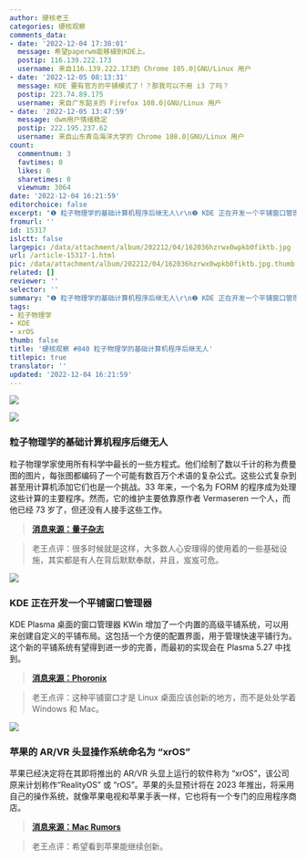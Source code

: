 ```yaml
---
author: 硬核老王
categories: 硬核观察
comments_data:
- date: '2022-12-04 17:38:01'
  message: 希望paperwm能移植到KDE上。
  postip: 116.139.222.173
  username: 来自116.139.222.173的 Chrome 105.0|GNU/Linux 用户
- date: '2022-12-05 08:13:31'
  message: KDE 要有官方的平铺模式了！？那我可以不用 i3 了吗？
  postip: 223.74.89.175
  username: 来自广东韶关的 Firefox 108.0|GNU/Linux 用户
- date: '2022-12-05 13:47:59'
  message: dwm用户情绪稳定
  postip: 222.195.237.62
  username: 来自山东青岛海洋大学的 Chrome 108.0|GNU/Linux 用户
count:
  commentnum: 3
  favtimes: 0
  likes: 0
  sharetimes: 0
  viewnum: 3064
date: '2022-12-04 16:21:59'
editorchoice: false
excerpt: "❶ 粒子物理学的基础计算机程序后继无人\r\n❷ KDE 正在开发一个平铺窗口管理器\r\n❸ 苹果的 AR/VR 头显操作系统命名为 “xrOS”"
fromurl: ''
id: 15317
islctt: false
largepic: /data/attachment/album/202212/04/162036hzrwx0wpkb0fiktb.jpg
url: /article-15317-1.html
pic: /data/attachment/album/202212/04/162036hzrwx0wpkb0fiktb.jpg.thumb.jpg
related: []
reviewer: ''
selector: ''
summary: "❶ 粒子物理学的基础计算机程序后继无人\r\n❷ KDE 正在开发一个平铺窗口管理器\r\n❸ 苹果的 AR/VR 头显操作系统命名为 “xrOS”"
tags:
- 粒子物理学
- KDE
- xrOS
thumb: false
title: '硬核观察 #840 粒子物理学的基础计算机程序后继无人'
titlepic: true
translator: ''
updated: '2022-12-04 16:21:59'
---
```


![](/data/attachment/album/202212/04/162036hzrwx0wpkb0fiktb.jpg)


![](/data/attachment/album/202212/04/162045j8swtsvt7s8vevmq.jpg)


### 粒子物理学的基础计算机程序后继无人


粒子物理学家使用所有科学中最长的一些方程式。他们绘制了数以千计的称为费曼图的图片，每张图都编码了一个可能有数百万个术语的复杂公式。这些公式复杂到甚至用计算机添加它们也是一个挑战。33 年来，一个名为 FORM 的程序成为处理这些计算的主要程序。然而，它的维护主要依靠原作者 Vermaseren 一个人，而他已经 73 岁了，但还没有人接手这些工作。



> 
> **[消息来源：量子杂志](https://www.quantamagazine.org/crucial-computer-program-for-particle-physics-at-risk-of-obsolescence-20221201)**
> 
> 
> 



> 
> 老王点评：很多时候就是这样，大多数人心安理得的使用着的一些基础设施，其实都是有人在背后默默奉献，并且，岌岌可危。
> 
> 
> 


![](/data/attachment/album/202212/04/162059qkvnoo7oqaa9ho3t.jpg)


### KDE 正在开发一个平铺窗口管理器


KDE Plasma 桌面的窗口管理器 KWin 增加了一个内置的高级平铺系统，可以用来创建自定义的平铺布局。这包括一个方便的配置界面，用于管理快速平铺行为。这个新的平铺系统有望得到进一步的完善，而最初的实现会在 Plasma 5.27 中找到。



> 
> **[消息来源：Phoronix](https://www.phoronix.com/news/KDE-Advanced-Tiling-System)**
> 
> 
> 



> 
> 老王点评：这种平铺窗口才是 Linux 桌面应该创新的地方，而不是处处学着 Windows 和 Mac。
> 
> 
> 


![](/data/attachment/album/202212/04/162115y6ndknpdjcrbz51s.jpg)


### 苹果的 AR/VR 头显操作系统命名为 “xrOS”


苹果已经决定将在其即将推出的 AR/VR 头显上运行的软件称为 “xrOS”，该公司原来计划称作“RealityOS” 或 “rOS”。苹果的头显预计将在 2023 年推出，将采用自己的操作系统，就像苹果电视和苹果手表一样，它也将有一个专门的应用程序商店。



> 
> **[消息来源：Mac Rumors](https://www.macrumors.com/2022/12/01/apple-headset-operating-system-xros/)**
> 
> 
> 



> 
> 老王点评：希望看到苹果能继续创新。
> 
> 
>